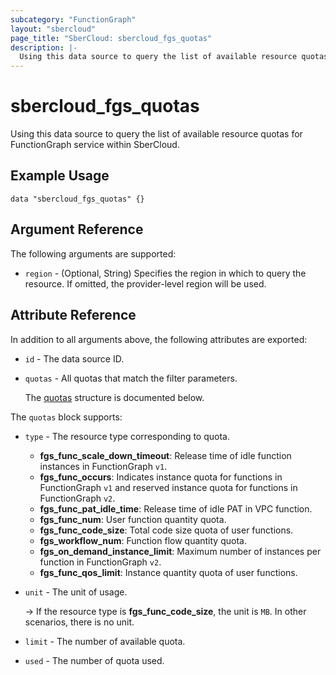 ```yaml
---
subcategory: "FunctionGraph"
layout: "sbercloud"
page_title: "SberCloud: sbercloud_fgs_quotas"
description: |-
  Using this data source to query the list of available resource quotas for FunctionGraph service within SberCloud.
---
```


# sbercloud_fgs_quotas

Using this data source to query the list of available resource quotas for FunctionGraph service within SberCloud.

## Example Usage

```hcl
data "sbercloud_fgs_quotas" {}
```

## Argument Reference

The following arguments are supported:

* `region` - (Optional, String) Specifies the region in which to query the resource.
  If omitted, the provider-level region will be used.

## Attribute Reference

In addition to all arguments above, the following attributes are exported:

* `id` - The data source ID.

* `quotas` - All quotas that match the filter parameters.

  The [quotas](#quotas_struct) structure is documented below.

<a name="quotas_struct"></a>
The `quotas` block supports:

* `type` - The resource type corresponding to quota.
  + **fgs_func_scale_down_timeout**: Release time of idle function instances in FunctionGraph `v1`.
  + **fgs_func_occurs**: Indicates instance quota for functions in FunctionGraph `v1` and reserved instance quota for
    functions in FunctionGraph `v2`.
  + **fgs_func_pat_idle_time**: Release time of idle PAT in VPC function.
  + **fgs_func_num**: User function quantity quota.
  + **fgs_func_code_size**: Total code size quota of user functions.
  + **fgs_workflow_num**: Function flow quantity quota.
  + **fgs_on_demand_instance_limit**: Maximum number of instances per function in FunctionGraph `v2`.
  + **fgs_func_qos_limit**: Instance quantity quota of user functions.

* `unit` - The unit of usage.
  
  -> If the resource type is **fgs_func_code_size**, the unit is `MB`. In other scenarios, there is no unit.

* `limit` - The number of available quota.

* `used` - The number of quota used.
